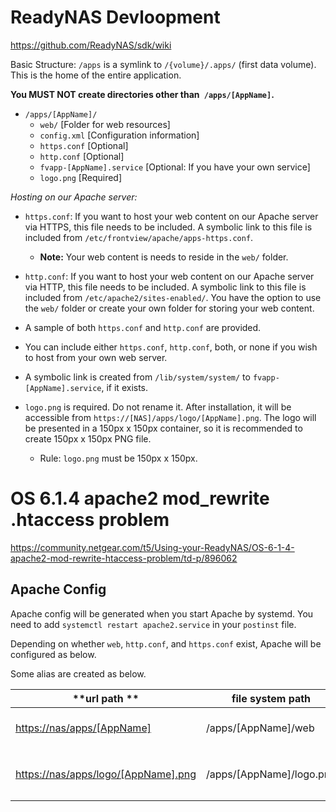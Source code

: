 # ReadyNAS Devloopment

https://github.com/ReadyNAS/sdk/wiki

Basic Structure:
`/apps` is a symlink to `/{volume}/.apps/` (first data volume). This is the home of the entire application.

**You MUST NOT create directories other than` /apps/[AppName]`.**

* `/apps/[AppName]/`
    - `web/` [Folder for web resources]
    - `config.xml` [Configuration information]
    - `https.conf` [Optional]
    - `http.conf` [Optional]
    - `fvapp-[AppName].service` [Optional: If you have your own service]
    - `logo.png` [Required]

_Hosting on our Apache server:_

* `https.conf`: If you want to host your web content on our Apache server via HTTPS, this file needs to be included. A symbolic link to this file is included from `/etc/frontview/apache/apps-https.conf`.

    - **Note:** Your web content is needs to reside in the `web/` folder.

* `http.conf`: If you want to host your web content on our Apache server via HTTP, this file needs to be included. A symbolic link to this file is included from `/etc/apache2/sites-enabled/`. You have the option to use the `web/` folder or create your own folder for storing your web content.

* A sample of both `https.conf` and `http.conf` are provided.

* You can include either `https.conf`, `http.conf`, both, or none if you wish to host from your own web server.

* A symbolic link is created from `/lib/system/system/` to `fvapp-[AppName].service`, if it exists.
* `logo.png` is required. Do not rename it. After installation, it will be accessible from `https://[NAS]/apps/logo/[AppName].png`. The logo will be presented in a 150px x 150px container, so it is recommended to create 150px x 150px PNG file.
    - Rule: `logo.png` must be 150px x 150px.


# OS 6.1.4 apache2 mod_rewrite .htaccess problem

https://community.netgear.com/t5/Using-your-ReadyNAS/OS-6-1-4-apache2-mod-rewrite-htaccess-problem/td-p/896062


## **Apache Config**

Apache config will be generated when you start Apache by systemd. You need to add `systemctl restart apache2.service` in your `postinst` file.

Depending on whether `web`, `http.conf`, and `https.conf` exist, Apache will be configured as below.

Some alias are created as below.

**url path	**  | **file system path**  | **Note**
--|---|--
  [https://nas/apps/[AppName]](https://nas/apps/[AppName])|/apps/[AppName]/web	   | If `web` folder exists.
  [https://nas/apps/logo/[AppName].png](https://nas/apps/logo/[AppName].png)|/apps/[AppName]/logo.png | If `logo.png` file exists.

